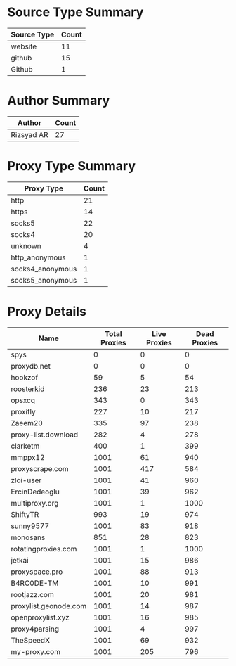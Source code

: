 # Source Type Summary

| Source Type | Count |
|-------------|-------|
| website | 11 |
| github | 15 |
| Github | 1 |


# Author Summary

| Author | Count |
|--------|-------|
| Rizsyad AR | 27 |


# Proxy Type Summary

| Proxy Type | Count |
|------------|-------|
| http | 21 |
| https | 14 |
| socks5 | 22 |
| socks4 | 20 |
| unknown | 4 |
| http_anonymous | 1 |
| socks4_anonymous | 1 |
| socks5_anonymous | 1 |


# Proxy Details

| Name | Total Proxies | Live Proxies | Dead Proxies |
|------|---------------|--------------|---------------|
| spys | 0 | 0 | 0 |
| proxydb.net | 0 | 0 | 0 |
| hookzof | 59 | 5 | 54 |
| roosterkid | 236 | 23 | 213 |
| opsxcq | 343 | 0 | 343 |
| proxifly | 227 | 10 | 217 |
| Zaeem20 | 335 | 97 | 238 |
| proxy-list.download | 282 | 4 | 278 |
| clarketm | 400 | 1 | 399 |
| mmppx12 | 1001 | 61 | 940 |
| proxyscrape.com | 1001 | 417 | 584 |
| zloi-user | 1001 | 41 | 960 |
| ErcinDedeoglu | 1001 | 39 | 962 |
| multiproxy.org | 1001 | 1 | 1000 |
| ShiftyTR | 993 | 19 | 974 |
| sunny9577 | 1001 | 83 | 918 |
| monosans | 851 | 28 | 823 |
| rotatingproxies.com | 1001 | 1 | 1000 |
| jetkai | 1001 | 15 | 986 |
| proxyspace.pro | 1001 | 88 | 913 |
| B4RC0DE-TM | 1001 | 10 | 991 |
| rootjazz.com | 1001 | 20 | 981 |
| proxylist.geonode.com | 1001 | 14 | 987 |
| openproxylist.xyz | 1001 | 16 | 985 |
| proxy4parsing | 1001 | 4 | 997 |
| TheSpeedX | 1001 | 69 | 932 |
| my-proxy.com | 1001 | 205 | 796 |
